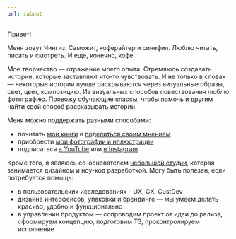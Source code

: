 ```yaml
---
url: /about
---
```


Привет!

Меня зовут Чингиз. Саможит, коферайтер и синефил. Люблю читать, писать и смотреть. И еще, конечно, кофе. 

Мое творчество — отражение моего опыта. Стремлюсь создавать истории, которые заставляют что-то чувствовать. И не только в словах — некоторые истории лучше раскрываются через визуальные образы, свет, цвет, композицию. Из визуальных способов повествования люблю фотографию. Провожу обучающие классы, чтобы помочь и другим найти свой способ рассказывать истории.

Меня можно поддержать разными способами: 
- почитать <a href="https://www.litres.ru/author/chingiz-tibey/" target="_blank">мои книги</a> и <a href="https://t.me/stitre" target="_blank">поделиться своим мнением</a>
- приобрести <a href="https://www.shutterstock.com/g/chingiztibei" target="_blank">мои фотографии и иллюстрации</a>
- подписаться <a href="https://www.youtube.com/@chingiztibei/featured" target="_blank">в YouTube</a> или <a href="https://www.instagram.com/chingiztibei/" target="_blank">в Instagram</a>

Кроме того, я являюсь со-основателем <a href="http://tinystudio.art" target="_blank">небольшой студии</a>, которая занимается дизайном и ноу-код разработкой. Могу быть полезен, если потребуется помощь:
- в пользовательских исследованиях – UX, CX, CustDev
- дизайне интерфейсов, упаковки и брендинге — мы умеем делать красиво, удобно и функционально
- в управлении продуктом — сопроводим проект от идеи до релиза, сформируем концепцию, подготовим ТЗ, проконтролируем исполнение